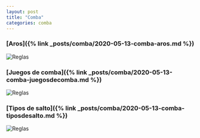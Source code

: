 ```yaml
---
layout: post
title: "Comba"
categories: comba
---
```


### [Aros]({% link _posts/comba/2020-05-13-comba-aros.md %})
![Reglas](../images/comba-aros-pestana.jpg)

### [Juegos de comba]({% link _posts/comba/2020-05-13-comba-juegosdecomba.md %})
![Reglas](../images/comba_juegosdecomba_pestana.png)

### [Tipos de salto]({% link _posts/comba/2020-05-13-comba-tiposdesalto.md %})
![Reglas](../images/comba_tiposdesalto_pestana.jpg)
